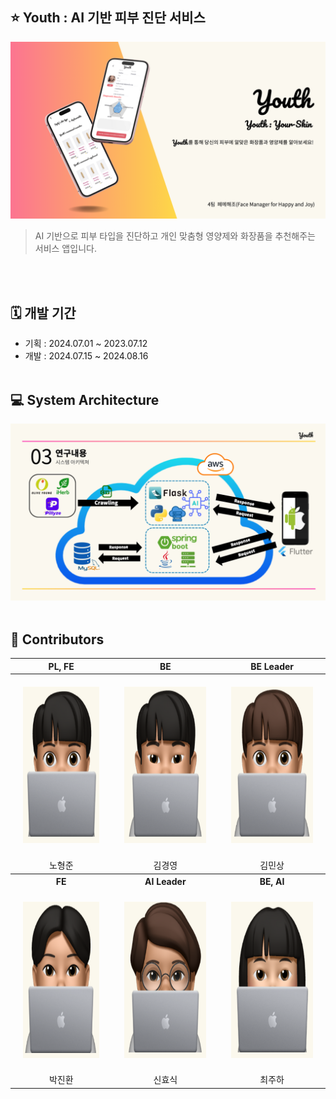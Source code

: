 ## ⭐ Youth : AI 기반 피부 진단 서비스

![메인페이지](/profile/images/main.png)
> AI 기반으로 피부 타입을 진단하고 개인 맞춤형 영양제와 화장품을 추천해주는 서비스 앱입니다.

</br></br>

## 🗓️ 개발 기간

* 기획 : 2024.07.01 ~ 2023.07.12
* 개발 : 2024.07.15 ~ 2024.08.16
</br></br>

## 💻 System Architecture

![시스템 아키텍처](/profile/images/system-architecture.png)
</br></br>

## 👀 Contributors 

<div align='center'>
<table>
<thead>
<tr>
<th align="center">PL, FE</th>
<th align="center">BE</th>
<th align="center">BE Leader</th>
</tr>
</thead>
<tbody>
<tr>
<td align="center" style="padding: 20px;">
  <a href="https://github.com/v2n03" target="_blank" rel="noopener noreferrer nofollow">
    <img src="/profile/images/avatars/노형준.png" alt="노형준" width="200" height="250" style="max-width: 100%;">
  </a>
</td>
<td align="center" style="padding: 20px;">
  <a href="https://github.com/Gyoung-0" target="_blank" rel="noopener noreferrer nofollow">
    <img src="/profile/images/avatars/김경영.png" alt="김경영" width="200" height="250" style="max-width: 100%;">
  </a>
</td>
<td align="center" style="padding: 20px;">
  <a href="https://github.com/MinSang22Kim" target="_blank" rel="noopener noreferrer nofollow">
    <img src="/profile/images/avatars/김민상.png" alt="김민상" width="200" height="250" style="max-width: 100%;">
  </a>
</td>
</tr>
<tr>
<td align="center">노형준</td>
<td align="center">김경영</td>
<td align="center">김민상</td>
</tr>
<tr>
<th align="center">FE</th>
<th align="center">AI Leader</th>
<th align="center">BE, AI</th>

</tr>
<tr>
<td align="center" style="padding: 20px;">
  <a href="https://github.com/znan2" target="_blank" rel="noopener noreferrer nofollow">
    <img src="/profile/images/avatars/박진환.png" alt="박진환" width="200" height="250" style="max-width: 100%;">
  </a>
</td>
<td align="center" style="padding: 20px;">
  <a href="https://github.com/Shinoyh" target="_blank" rel="noopener noreferrer nofollow">
    <img src="/profile/images/avatars/신효식.png" alt="신효식" width="200" height="250" style="max-width: 100%;">
  </a>
</td>
<td align="center" style="padding: 20px;">
  <a href="https://github.com/zzuharchive" target="_blank" rel="noopener noreferrer nofollow">
    <img src="/profile/images/avatars/최주하.png" alt="최주하" width="200" height="250" style="max-width: 100%;">
  </a>
</td>
</tr>
<tr>
<td align="center">박진환</td>
<td align="center">신효식</td>
<td align="center">최주하</td>
</tr>
</tbody>
</table>

